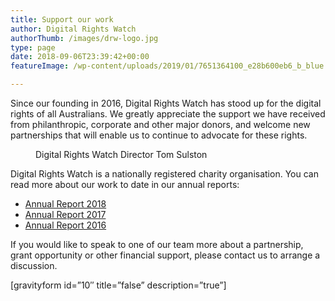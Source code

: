 ```yaml
---
title: Support our work
author: Digital Rights Watch
authorThumb: /images/drw-logo.jpg
type: page
date: 2018-09-06T23:39:42+00:00
featureImage: /wp-content/uploads/2019/01/7651364100_e28b600eb6_b_blue.jpg

---
```

Since our founding in 2016, Digital Rights Watch has stood up for the digital rights of all Australians. We greatly appreciate the support we have received from philanthropic, corporate and other major donors, and welcome new partnerships that will enable us to continue to advocate for these rights.<figure class="wp-block-embed-youtube wp-block-embed is-type-video is-provider-youtube wp-embed-aspect-16-9 wp-has-aspect-ratio">

<div class="wp-block-embed__wrapper">
</div><figcaption>Digital Rights Watch Director Tom Sulston</figcaption></figure>

Digital Rights Watch is a nationally registered charity organisation. You can read more about our work to date in our annual reports:

  * [Annual Report 2018][1]
  * [Annual Report 2017][2]
  * [Annual Report 2016][3]

<p style="text-align:left">
  If you would like to speak to one of our team more about a partnership, grant opportunity or other financial support, please contact us to arrange a discussion.
</p>

[gravityform id=&#8221;10&#8243; title=&#8221;false&#8221; description=&#8221;true&#8221;]

 [1]: https://digitalrightswatch.org.au/2018-annual-report/
 [2]: https://digitalrightswatch.org.au/2017-annual-report/
 [3]: https://digitalrightswatch.org.au/2016-annual-report/
